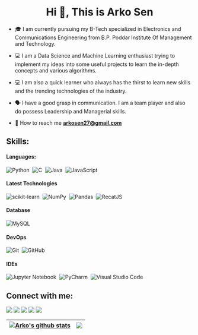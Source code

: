 <h1 align="center">Hi 👋, This is Arko Sen</h1>

- 🎓 I am currently pursuing my B-Tech specialized in Electronics and Communications Engineering from B.P. Poddar Institute Of Management and Technology.

- 💻 I am a Data Science and Machine Learning enthusiast trying to implement my ideas into some useful projects to learn the in-depth concepts and various algorithms.
- 💻 I am also a quick learner who always has the thirst to learn new skills and the trending technologies of the industry.
- 🗣 I have a good grasp in communication. I am a team player and also do possess Leadership and Managerial skills.

- 📩 How to reach me **arkosen27@gmail.com**

## Skills:

#### Languages:

![Python](https://img.shields.io/badge/Python-3776AB?style=for-the-badge&logo=python&logoColor=white)&nbsp;
![C](https://img.shields.io/badge/C-ED8B00?style=for-the-badge&logo=c&logoColor=white&color=blue)&nbsp;
![Java](https://img.shields.io/badge/Java-ED8B00?style=for-the-badge&logo=java&logoColor=white&color=informational)&nbsp;
![JavaScript](https://img.shields.io/badge/JavaScript-ED8B00?style=for-the-badge&logo=javascript&logoColor=white&color=yellow)&nbsp;

#### Latest Technologies

![scikit-learn](https://img.shields.io/badge/scikit--learn-%23F7931E.svg?style=for-the-badge&logo=scikit-learn&logoColor=white)&nbsp;
![NumPy](https://img.shields.io/badge/numpy-%23013243.svg?style=for-the-badge&logo=numpy&logoColor=white)&nbsp;
![Pandas](https://img.shields.io/badge/pandas-%23150458.svg?style=for-the-badge&logo=pandas&logoColor=white&color=blue)&nbsp;
![RecatJS](https://img.shields.io/badge/react%20js-%23150458.svg?style=for-the-badge&logo=react&logoColor=61DBFB&color=358094)

#### Database

![MySQL](https://img.shields.io/badge/MySQL-00000F?style=for-the-badge&logo=mysql&logoColor=white&color=orange)&nbsp;

#### DevOps

![Git](https://img.shields.io/badge/GIT-E44C30?style=for-the-badge&logo=git&logoColor=white)&nbsp;
![GitHub](https://img.shields.io/badge/GITHUB-000000?style=for-the-badge&logo=github&logoColor=white)

#### IDEs

![Jupyter Notebook](https://img.shields.io/badge/jupyter-%23FA0F00.svg?style=for-the-badge&logo=jupyter&logoColor=white)&nbsp;
![PyCharm](https://img.shields.io/badge/pycharm-143?style=for-the-badge&logo=pycharm&logoColor=black&color=black&labelColor=green)&nbsp;
![Visual Studio Code](https://img.shields.io/badge/Visual%20Studio%20Code-0078d7.svg?style=for-the-badge&logo=visual-studio-code&logoColor=white)&nbsp;

## Connect with me:

<p align = "center">

[<img src = "https://img.shields.io/badge/website-%23.svg?&style=for-the-badge&logo=www&logoColor=white%22&color=2dadb6" />](https://portfolio-arko.vercel.app)
[<img src = "https://img.shields.io/badge/linkedin-%2312100E.svg?&style=for-the-badge&logo=linkedin&logoColor=white&color=0A66C2" />](https://www.linkedin.com/in/senarko/)
[<img src = "https://img.shields.io/badge/facebook-%2312100E.svg?&style=for-the-badge&logo=facebook&logoColor=white&color=blue" />](https://www.facebook.com/arkosen.270800)
[<img src = "https://img.shields.io/badge/hackerrank-%2312100E.svg?&style=for-the-badge&logo=hackerrank&logoColor=white&color=1ba94c" />](https://www.hackerrank.com/arko27)
[<img src = "https://img.shields.io/badge/geeksforgeeks-%2312100E.svg?&style=for-the-badge&logo=geeksforgeeks&logoColor=white&color=2f8d46" />](https://auth.geeksforgeeks.org/user/arkos_27)
</p>

| <a href="https://github.com/arko27/github-readme-stats"><img align="center" src="https://github-readme-stats.vercel.app/api?username=arko27&show_icons=true&include_all_commits=true&theme=buefy&hide_border=true" alt="Arko's github stats" /></a> | <a href="https://github.com/arko27/github-readme-stats"><img align="center" src="https://github-readme-stats.vercel.app/api/top-langs/?username=arko27&layout=compact&theme=buefy&hide_border=true" /></a> |
| ------------- | ------------- |
